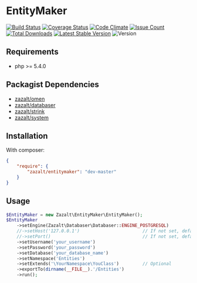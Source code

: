 EntityMaker
=================

[![Build Status](https://travis-ci.org/Zazalt/EntityMaker.svg?branch=master)](https://travis-ci.org/Zazalt/EntityMaker)
[![Coverage Status](https://coveralls.io/repos/github/Zazalt/EntityMaker/badge.svg?branch=master)](https://coveralls.io/github/Zazalt/EntityMaker?branch=master)
[![Code Climate](https://codeclimate.com/github/Zazalt/EntityMaker/badges/gpa.svg)](https://codeclimate.com/github/Zazalt/EntityMaker)
[![Issue Count](https://codeclimate.com/github/Zazalt/EntityMaker/badges/issue_count.svg)](https://codeclimate.com/github/Zazalt/EntityMaker/issues)
[![Total Downloads](https://poser.pugx.org/zazalt/entitymaker/downloads)](https://packagist.org/packages/zazalt/entitymaker/stats)
[![Latest Stable Version](https://poser.pugx.org/zazalt/entitymaker/v/stable)](https://packagist.org/packages/zazalt/entitymaker)
![Version](https://img.shields.io/badge/version-beta-yellow.svg)



Requirements
---------------
* php >= 5.4.0

Packagist Dependencies
---------------
* [zazalt/omen](https://github.com/zazalt/omen)
* [zazalt/databaser](https://github.com/zazalt/databaser)
* [zazalt/strink](https://github.com/zazalt/strink)
* [zazalt/system](https://github.com/zazalt/system)

Installation
---------------
With composer:
``` json
{
	"require": {
		"zazalt/entitymaker": "dev-master"
	}
}
```

## Usage
```php
$EntityMaker = new Zazalt\EntityMaker\EntityMaker();
$EntityMaker
    ->setEngine(Zazalt\Databaser\Databaser::ENGINE_POSTGRESQL)
    //->setHost('127.0.0.1')                        // If not set, default is 127.0.0.1
    //->setPort()                                   // If not set, default is 5432 (PostgreSQL default port)
    ->setUsername('your_username')
    ->setPassword('your_password')
    ->setDatabase('your_database_name')
    ->setNamespace('Entities')
    ->setExtends('\YourNamespace\YouClass')         // Optional
    ->exportTo(dirname(__FILE__).'/Entities')
    ->run();
```